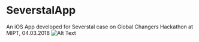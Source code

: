 # SeverstalApp
An iOS App developed for Severstal case on Global Changers Hackathon at MIPT, 04.03.2018
![Alt Text](https://media.giphy.com/media/fWgAXbJabRWnzRn9Qe/giphy.gif)

